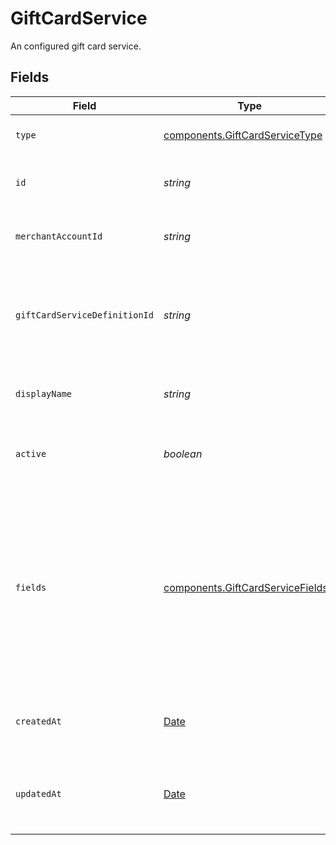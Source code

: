 # GiftCardService

An configured gift card service.


## Fields

| Field                                                                                                                                                | Type                                                                                                                                                 | Required                                                                                                                                             | Description                                                                                                                                          | Example                                                                                                                                              |
| ---------------------------------------------------------------------------------------------------------------------------------------------------- | ---------------------------------------------------------------------------------------------------------------------------------------------------- | ---------------------------------------------------------------------------------------------------------------------------------------------------- | ---------------------------------------------------------------------------------------------------------------------------------------------------- | ---------------------------------------------------------------------------------------------------------------------------------------------------- |
| `type`                                                                                                                                               | [components.GiftCardServiceType](../../models/components/giftcardservicetype.md)                                                                     | :heavy_minus_sign:                                                                                                                                   | The type of this resource.                                                                                                                           | gift-card-service                                                                                                                                    |
| `id`                                                                                                                                                 | *string*                                                                                                                                             | :heavy_minus_sign:                                                                                                                                   | The ID of this gift card service.                                                                                                                    | 6c020bf3-179b-4f4f-858d-84e39e196e0f                                                                                                                 |
| `merchantAccountId`                                                                                                                                  | *string*                                                                                                                                             | :heavy_minus_sign:                                                                                                                                   | The unique ID for a merchant account.                                                                                                                | default                                                                                                                                              |
| `giftCardServiceDefinitionId`                                                                                                                        | *string*                                                                                                                                             | :heavy_minus_sign:                                                                                                                                   | The ID of the gift card service definition used to create this service.<br/>                                                                         | qwikcilver-gift-card                                                                                                                                 |
| `displayName`                                                                                                                                        | *string*                                                                                                                                             | :heavy_minus_sign:                                                                                                                                   | The custom name set for this service.                                                                                                                | Qwikcilver UK                                                                                                                                        |
| `active`                                                                                                                                             | *boolean*                                                                                                                                            | :heavy_minus_sign:                                                                                                                                   | Defines if this service is currently active or not.                                                                                                  | true                                                                                                                                                 |
| `fields`                                                                                                                                             | [components.GiftCardServiceFields](../../models/components/giftcardservicefields.md)[]                                                               | :heavy_minus_sign:                                                                                                                                   | A list of fields, each containing a key-value pair for each field<br/>configured for this gift card service. Fields marked as `secret`<br/>are not returned. |                                                                                                                                                      |
| `createdAt`                                                                                                                                          | [Date](https://developer.mozilla.org/en-US/docs/Web/JavaScript/Reference/Global_Objects/Date)                                                        | :heavy_minus_sign:                                                                                                                                   | The date and time when this service was created.                                                                                                     | 2012-12-12T10:53:43+00:00                                                                                                                            |
| `updatedAt`                                                                                                                                          | [Date](https://developer.mozilla.org/en-US/docs/Web/JavaScript/Reference/Global_Objects/Date)                                                        | :heavy_minus_sign:                                                                                                                                   | The date and time when this service was last updated.                                                                                                | 2012-12-12T10:53:43+00:00                                                                                                                            |